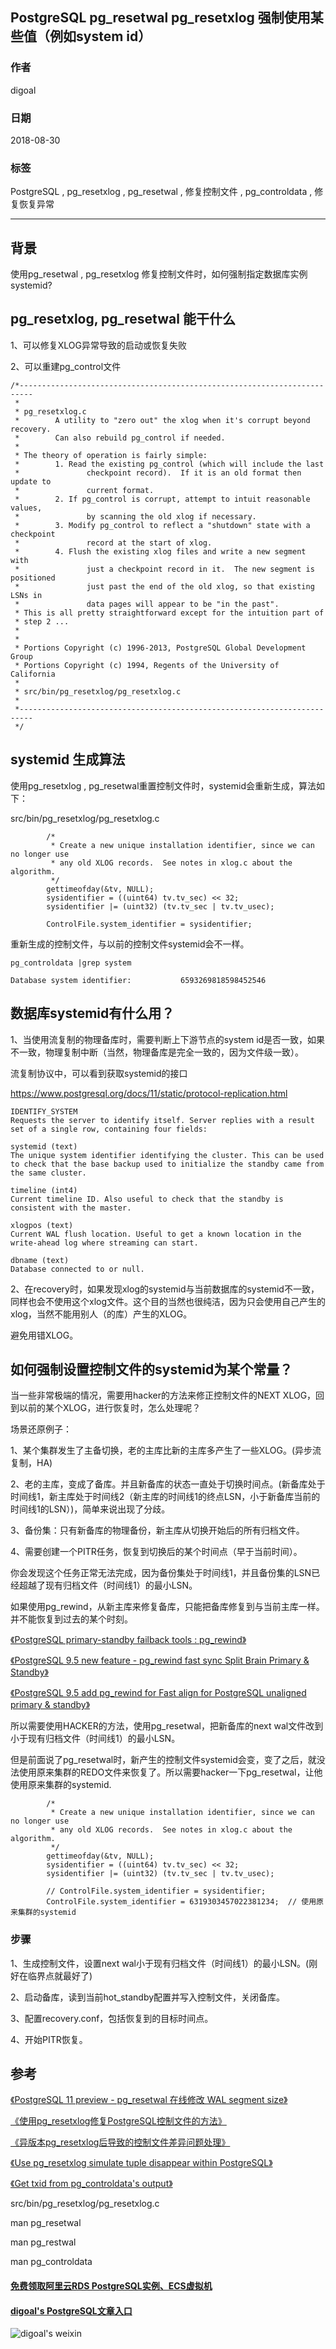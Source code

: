 ## PostgreSQL pg_resetwal pg_resetxlog 强制使用某些值（例如system id）  
                                                           
### 作者                                                           
digoal                                                           
                                                           
### 日期                                                           
2018-08-30                                                         
                                                           
### 标签                                                           
PostgreSQL , pg_resetxlog , pg_resetwal , 修复控制文件 , pg_controldata , 修复恢复异常       
                                                           
----                                                           
                                                           
## 背景     
使用pg_resetwal , pg_resetxlog 修复控制文件时，如何强制指定数据库实例systemid?   
  
## pg_resetxlog, pg_resetwal 能干什么  
1、可以修复XLOG异常导致的启动或恢复失败  
  
2、可以重建pg_control文件  
  
```  
/*-------------------------------------------------------------------------  
 *  
 * pg_resetxlog.c  
 *        A utility to "zero out" the xlog when it's corrupt beyond recovery.  
 *        Can also rebuild pg_control if needed.  
 *  
 * The theory of operation is fairly simple:  
 *        1. Read the existing pg_control (which will include the last  
 *               checkpoint record).  If it is an old format then update to  
 *               current format.  
 *        2. If pg_control is corrupt, attempt to intuit reasonable values,  
 *               by scanning the old xlog if necessary.  
 *        3. Modify pg_control to reflect a "shutdown" state with a checkpoint  
 *               record at the start of xlog.  
 *        4. Flush the existing xlog files and write a new segment with  
 *               just a checkpoint record in it.  The new segment is positioned  
 *               just past the end of the old xlog, so that existing LSNs in  
 *               data pages will appear to be "in the past".  
 * This is all pretty straightforward except for the intuition part of  
 * step 2 ...  
 *  
 *  
 * Portions Copyright (c) 1996-2013, PostgreSQL Global Development Group  
 * Portions Copyright (c) 1994, Regents of the University of California  
 *  
 * src/bin/pg_resetxlog/pg_resetxlog.c  
 *  
 *-------------------------------------------------------------------------  
 */  
```  
  
## systemid 生成算法  
使用pg_resetxlog , pg_resetwal重置控制文件时，systemid会重新生成，算法如下：  
  
src/bin/pg_resetxlog/pg_resetxlog.c  
  
```  
        /*  
         * Create a new unique installation identifier, since we can no longer use  
         * any old XLOG records.  See notes in xlog.c about the algorithm.  
         */  
        gettimeofday(&tv, NULL);  
        sysidentifier = ((uint64) tv.tv_sec) << 32;  
        sysidentifier |= (uint32) (tv.tv_sec | tv.tv_usec);  
  
        ControlFile.system_identifier = sysidentifier;  
```  
  
重新生成的控制文件，与以前的控制文件systemid会不一样。  
  
```  
pg_controldata |grep system  
  
Database system identifier:           6593269818598452546  
```  
  
## 数据库systemid有什么用？  
1、当使用流复制的物理备库时，需要判断上下游节点的system id是否一致，如果不一致，物理复制中断（当然，物理备库是完全一致的，因为文件级一致）。  
  
流复制协议中，可以看到获取systemid的接口  
  
https://www.postgresql.org/docs/11/static/protocol-replication.html  
  
```  
IDENTIFY_SYSTEM  
Requests the server to identify itself. Server replies with a result set of a single row, containing four fields:  
  
systemid (text)  
The unique system identifier identifying the cluster. This can be used to check that the base backup used to initialize the standby came from the same cluster.  
  
timeline (int4)  
Current timeline ID. Also useful to check that the standby is consistent with the master.  
  
xlogpos (text)  
Current WAL flush location. Useful to get a known location in the write-ahead log where streaming can start.  
  
dbname (text)  
Database connected to or null.  
```  
  
2、在recovery时，如果发现xlog的systemid与当前数据库的systemid不一致，同样也会不使用这个xlog文件。这个目的当然也很纯洁，因为只会使用自己产生的xlog，当然不能用别人（的库）产生的XLOG。  
  
避免用错XLOG。  
  
## 如何强制设置控制文件的systemid为某个常量？  
当一些非常极端的情况，需要用hacker的方法来修正控制文件的NEXT XLOG，回到以前的某个XLOG，进行恢复时，怎么处理呢？  
  
场景还原例子：  
  
1、某个集群发生了主备切换，老的主库比新的主库多产生了一些XLOG。(异步流复制，HA)  
  
2、老的主库，变成了备库。并且新备库的状态一直处于切换时间点。(新备库处于时间线1，新主库处于时间线2（新主库的时间线1的终点LSN，小于新备库当前的时间线1的LSN）)，简单来说出现了分歧。  
  
3、备份集：只有新备库的物理备份，新主库从切换开始后的所有归档文件。  
  
4、需要创建一个PITR任务，恢复到切换后的某个时间点（早于当前时间）。  
  
你会发现这个任务正常无法完成，因为备份集处于时间线1，并且备份集的LSN已经超越了现有归档文件（时间线1）的最小LSN。  
  
如果使用pg_rewind，从新主库来修复备库，只能把备库修复到与当前主库一样。并不能恢复到过去的某个时刻。  
  
[《PostgreSQL primary-standby failback tools : pg_rewind》](../201503/20150325_03.md)    
  
[《PostgreSQL 9.5 new feature - pg_rewind fast sync Split Brain Primary & Standby》](../201503/20150325_02.md)    
  
[《PostgreSQL 9.5 add pg_rewind for Fast align for PostgreSQL unaligned primary & standby》](../201503/20150325_01.md)    
  
所以需要使用HACKER的方法，使用pg_resetwal，把新备库的next wal文件改到小于现有归档文件（时间线1）的最小LSN。  
  
但是前面说了pg_resetwal时，新产生的控制文件systemid会变，变了之后，就没法使用原来集群的REDO文件来恢复了。所以需要hacker一下pg_resetwal，让他使用原来集群的systemid.  
  
  
```  
        /*  
         * Create a new unique installation identifier, since we can no longer use  
         * any old XLOG records.  See notes in xlog.c about the algorithm.  
         */  
        gettimeofday(&tv, NULL);  
        sysidentifier = ((uint64) tv.tv_sec) << 32;  
        sysidentifier |= (uint32) (tv.tv_sec | tv.tv_usec);  
  
        // ControlFile.system_identifier = sysidentifier;  
        ControlFile.system_identifier = 6319303457022381234;  // 使用原来集群的systemid  
```  
  
### 步骤  
1、生成控制文件，设置next wal小于现有归档文件（时间线1）的最小LSN。(刚好在临界点就最好了)  
  
2、启动备库，读到当前hot_standby配置并写入控制文件，关闭备库。  
  
3、配置recovery.conf，包括恢复到的目标时间点。  
  
4、开始PITR恢复。  
  
## 参考  
[《PostgreSQL 11 preview - pg_resetwal 在线修改 WAL segment size》](../201805/20180519_10.md)    
  
[《使用pg_resetxlog修复PostgreSQL控制文件的方法》](../201608/20160814_02.md)    
  
[《异版本pg_resetxlog后导致的控制文件差异问题处理》](../201608/20160814_01.md)    
  
[《Use pg_resetxlog simulate tuple disappear within PostgreSQL》](../201109/20110930_03.md)    
  
[《Get txid from pg_controldata's output》](../201109/20110930_02.md)    
  
src/bin/pg_resetxlog/pg_resetxlog.c  
  
man pg_resetwal  
  
man pg_restwal  
  
man pg_controldata  
  
  
  
  
  
  
  
  
  
  
  
  
  
  
  
#### [免费领取阿里云RDS PostgreSQL实例、ECS虚拟机](https://free.aliyun.com/ "57258f76c37864c6e6d23383d05714ea")
  
  
#### [digoal's PostgreSQL文章入口](https://github.com/digoal/blog/blob/master/README.md "22709685feb7cab07d30f30387f0a9ae")
  
  
![digoal's weixin](../pic/digoal_weixin.jpg "f7ad92eeba24523fd47a6e1a0e691b59")
  
  
  
  
  
  
  
